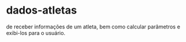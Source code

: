 # dados-atletas
 de receber informações de um atleta, bem como calcular parâmetros e exibi-los para o usuário.